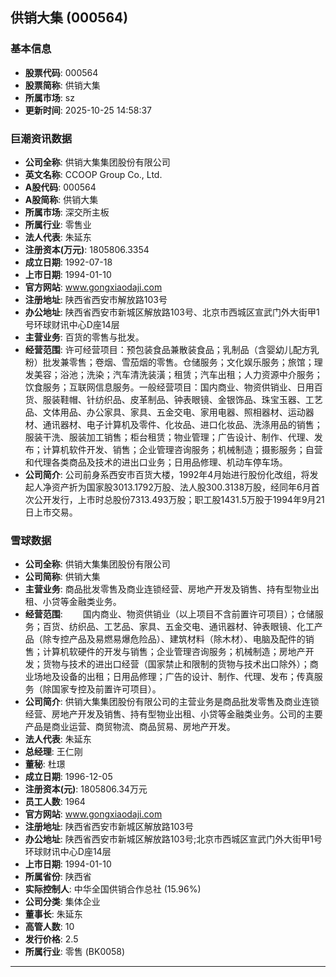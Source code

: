 ## 供销大集 (000564)

### 基本信息

- **股票代码**: 000564
- **股票简称**: 供销大集
- **所属市场**: sz
- **更新时间**: 2025-10-25 14:58:37

### 巨潮资讯数据

- **公司全称**: 供销大集集团股份有限公司
- **英文名称**: CCOOP Group Co., Ltd.
- **A股代码**: 000564
- **A股简称**: 供销大集
- **所属市场**: 深交所主板
- **所属行业**: 零售业
- **法人代表**: 朱延东
- **注册资本(万元)**: 1805806.3354
- **成立日期**: 1992-07-18
- **上市日期**: 1994-01-10
- **官方网站**: www.gongxiaodaji.com
- **注册地址**: 陕西省西安市解放路103号
- **办公地址**: 陕西省西安市新城区解放路103号、北京市西城区宣武门外大街甲1号环球财讯中心D座14层
- **主营业务**: 百货的零售与批发。
- **经营范围**: 许可经营项目：预包装食品兼散装食品；乳制品（含婴幼儿配方乳粉）批发兼零售；卷烟、雪茄烟的零售。仓储服务；文化娱乐服务；旅馆；理发美容；浴池；洗染；汽车清洗装潢；租赁；汽车出租；人力资源中介服务；饮食服务；互联网信息服务。一般经营项目：国内商业、物资供销业、日用百货、服装鞋帽、针纺织品、皮革制品、钟表眼镜、金银饰品、珠宝玉器、工艺品、文体用品、办公家具、家具、五金交电、家用电器、照相器材、运动器材、通讯器材、电子计算机及零件、化妆品、进口化妆品、洗涤用品的销售；服装干洗、服装加工销售；柜台租赁；物业管理；广告设计、制作、代理、发布；计算机软件开发、销售；企业管理咨询服务；机械制造；摄影服务；自营和代理各类商品及技术的进出口业务；日用品修理、机动车停车场。
- **公司简介**: 公司前身系西安市百货大楼，1992年4月始进行股份化改组，将发起人净资产折为国家股3013.1792万股、法人股300.3138万股，经同年6月首次公开发行，上市时总股份7313.493万股；职工股1431.5万股于1994年9月21日上市交易。

### 雪球数据

- **公司全称**: 供销大集集团股份有限公司
- **公司简称**: 供销大集
- **主营业务**: 商品批发零售及商业连锁经营、房地产开发及销售、持有型物业出租、小贷等金融类业务。
- **经营范围**: 　　国内商业、物资供销业（以上项目不含前置许可项目）；仓储服务；百货、纺织品、工艺品、家具、五金交电、通讯器材、钟表眼镜、化工产品（除专控产品及易燃易爆危险品）、建筑材料（除木材）、电脑及配件的销售；计算机软硬件的开发与销售；企业管理咨询服务；机械制造；房地产开发；货物与技术的进出口经营（国家禁止和限制的货物与技术出口除外）；商业场地及设备的出租；日用品修理；广告的设计、制作、代理、发布；传真服务（除国家专控及前置许可项目）。
- **公司简介**: 供销大集集团股份有限公司的主营业务是商品批发零售及商业连锁经营、房地产开发及销售、持有型物业出租、小贷等金融类业务。公司的主要产品是商业运营、商贸物流、商品贸易、房地产开发。
- **法人代表**: 朱延东
- **总经理**: 王仁刚
- **董秘**: 杜璟
- **成立日期**: 1996-12-05
- **注册资本(元)**: 1805806.34万元
- **员工人数**: 1964
- **官方网站**: www.gongxiaodaji.com
- **注册地址**: 陕西省西安市新城区解放路103号
- **办公地址**: 陕西省西安市新城区解放路103号;北京市西城区宣武门外大街甲1号环球财讯中心D座14层
- **上市日期**: 1994-01-10
- **所属省份**: 陕西省
- **实际控制人**: 中华全国供销合作总社 (15.96%)
- **公司分类**: 集体企业
- **董事长**: 朱延东
- **高管人数**: 10
- **发行价格**: 2.5
- **所属行业**: 零售 (BK0058)

---